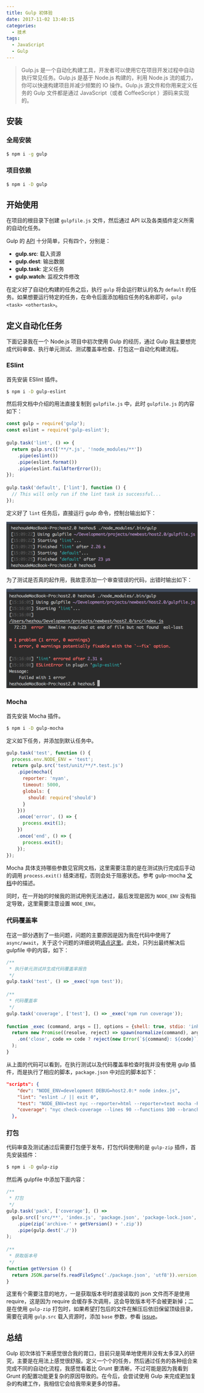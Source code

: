 ```yaml
---
title: Gulp 初体验
date: 2017-11-02 13:40:15
categories:
  - 技术
tags:
  - JavaScript
  - Gulp
---
```


> Gulp.js 是一个自动化构建工具，开发者可以使用它在项目开发过程中自动执行常见任务。Gulp.js 是基于 Node.js 构建的，利用 Node.js 流的威力，你可以快速构建项目并减少频繁的 IO 操作。Gulp.js 源文件和你用来定义任务的 Gulp 文件都是通过 JavaScript（或者 CoffeeScript ）源码来实现的。

<!-- more -->

## 安装

### 全局安装
```bash
$ npm i -g gulp
```

### 项目依赖
```bash
$ npm i -D gulp
```

## 开始使用

在项目的根目录下创建 `gulpfile.js` 文件，然后通过 API 以及各类插件定义所需的自动化任务。

Gulp 的 [API](https://github.com/gulpjs/gulp/blob/master/docs/API.md) 十分简单，只有四个，分别是：

- **gulp.src**: 载入资源
- **gulp.dest**: 输出数据
- **gulp.task**: 定义任务
- **gulp.watch**: 监视文件修改

在定义好了自动化构建的任务之后，执行 `gulp` 将会运行默认的名为 `default` 的任务。如果想要运行特定的任务，在命令后面添加相应任务的名称即可，`gulp <task> <othertask>`。

## 定义自动化任务

下面记录我在一个 Node.js 项目中初次使用 Gulp 的经历，通过 Gulp 我主要想完成代码审查、执行单元测试、测试覆盖率检查、打包这一自动化构建流程。

### ESlint

首先安装 ESlint 插件。

```bash
$ npm i -D gulp-eslint
```

然后将文档中介绍的用法直接复制到 `gulpfile.js` 中，此时 `gulpfile.js` 的内容如下：

```js
const gulp = require('gulp');
const eslint = require('gulp-eslint');

gulp.task('lint', () => {
  return gulp.src(['**/*.js', '!node_modules/**'])
    .pipe(eslint())
    .pipe(eslint.format())
    .pipe(eslint.failAfterError());
});

gulp.task('default', ['lint'], function () {
  // This will only run if the lint task is successful...
});
```

定义好了 `lint` 任务后，直接运行 gulp 命令，控制台输出如下：

![](/images/gulp_lint.png)

为了测试是否真的起作用，我故意添加一个审查错误的代码，出错时输出如下：

![](/images/gulp_lint_error.png)

### Mocha

首先安装 Mocha 插件。

```bash
$ npm i -D gulp-mocha
```

定义如下任务，并添加到默认任务中。

```js
gulp.task('test', function () {
  process.env.NODE_ENV = 'test';
  return gulp.src('test/unit/**/*.test.js')
    .pipe(mocha({
      reporter: 'nyan',
      timeout: 5000,
      globals: {
        should: require('should')
      }
    }))
    .once('error', () => {
      process.exit(1);
    })
    .once('end', () => {
      process.exit();
    });
});
```

Mocha 具体支持哪些参数见官网文档，这里需要注意的是在测试执行完成后手动的调用 `process.exit()` 结束进程，否则会处于阻塞状态。参考 gulp-mocha [文档](https://github.com/sindresorhus/gulp-mocha#test-suite-not-exiting)中的描述。

同时，在一开始的时候我的测试用例无法通过，最后发现是因为 `NODE_ENV` 没有指定导致，这里需要注意设置 `NODE_ENV`。

### 代码覆盖率

在这一部分遇到了一些问题，问题的主要原因是因为我在代码中使用了 `async/await`，关于这个问题的详细说明[请点这里](http://localhost:4000/2017/11/gulp-istanbul-es6/)。此处，只列出最终解决后 gulpfile 中的内容，如下：

```js
/**
 * 执行单元测试并生成代码覆盖率报告
 */
gulp.task('test', () => _exec('npm test'));

/**
 * 代码覆盖率
 */
gulp.task('coverage', ['test'], () => _exec('npm run coverage'));

function _exec (command, args = [], options = {shell: true, stdio: 'inherit'}) {
  return new Promise((resolve, reject) => spawn(normalize(command), args, options)
    .on('close', code => code ? reject(new Error(`${command}: ${code}`)) : resolve())
  );
}
```

从上面的代码可以看到，在执行测试以及代码覆盖率检查时我并没有使用 gulp 插件，而是执行了相应的脚本，`package.json` 中对应的脚本如下：

```json
"scripts": {
    "dev": "NODE_ENV=development DEBUG=host2.0:* node index.js",
    "lint": "eslint ./ || exit 0",
    "test": "NODE_ENV=test nyc --reporter=html --reporter=text mocha -R nyan --recursive ./test/unit",
    "coverage": "nyc check-coverage --lines 90 --functions 100 --branches 100"
  },
```

### 打包

代码审查及测试通过后需要打包便于发布，打包代码使用的是 `gulp-zip` 插件，首先安装插件：

```bash
$ npm i -D gulp-zip
```

然后再 gulpfile 中添加下面内容：

```js
/**
 * 打包
 */
gulp.task('pack', ['coverage'], () =>
  gulp.src(['src/**', 'index.js', 'package.json', 'package-lock.json', 'README.md', '.nvmrc'], {base: '.'})
    .pipe(zip('archive-' + getVersion() + '.zip'))
    .pipe(gulp.dest('./'))
);

/**
 * 获取版本号
 */
function getVersion () {
  return JSON.parse(fs.readFileSync('./package.json', 'utf8')).version;
}
```

这里有个需要注意的地方，一是获取版本号时直接读取的 json 文件而不是使用 require，这是因为 require 会缓存多次调用，这会导致版本号不会被更新掉；二是在使用 `gulp-zip` 打包时，如果希望打包后的文件在解压后依旧保留顶级目录，需要在调用 `gulp.src` 载入资源时，添加 `base` 参数，参看 [issue](https://github.com/sindresorhus/gulp-zip/issues/23)。

## 总结

Gulp 初次体验下来感觉很合我的胃口，目前只是简单地使用并没有太多深入的研究，主要是在用法上感觉很舒服。定义一个个的任务，然后通过任务的各种组合来完成不同的自动化流程，我感觉看着比 Grunt 要清晰，不过可能是因为我看到 Grunt 的配置功能更复杂的原因导致的。在今后，会尝试使用 Gulp 来完成更加复杂的构建工作，我相信它会给我带来更多的惊喜。
